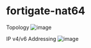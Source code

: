 # fortigate-nat64

Topology
![image](https://user-images.githubusercontent.com/77621054/183457773-2539e9b7-f810-455c-9eec-0f44c4d8423f.png)

IP v4/v6 Addressing
![image](https://user-images.githubusercontent.com/77621054/183460533-3f5999ac-e53d-490b-ae70-a2e6f9f0d71f.png)

